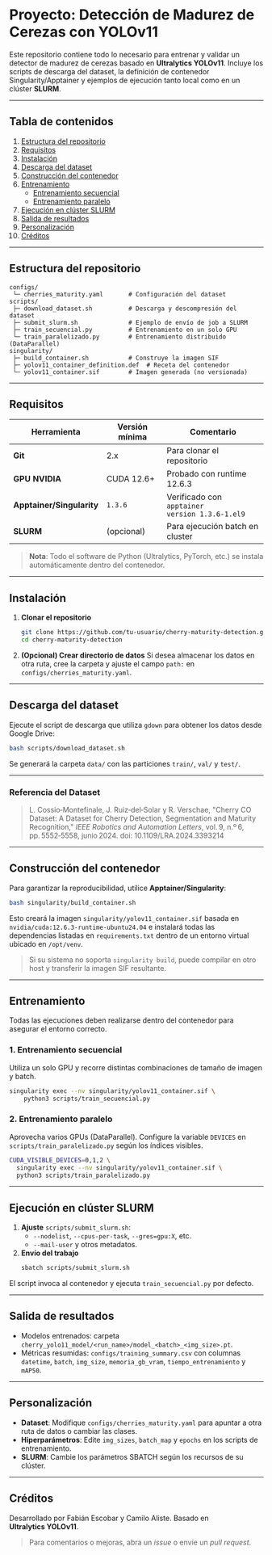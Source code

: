 # Proyecto: Detección de Madurez de Cerezas con **YOLOv11**

Este repositorio contiene todo lo necesario para entrenar y validar un detector de madurez de cerezas basado en **Ultralytics YOLOv11**. Incluye los scripts de descarga del dataset, la definición de contenedor Singularity/Apptainer y ejemplos de ejecución tanto local como en un clúster **SLURM**.

---

## Tabla de contenidos

1. [Estructura del repositorio](#estructura-del-repositorio)
2. [Requisitos](#requisitos)
3. [Instalación](#instalación)
4. [Descarga del dataset](#descarga-del-dataset)
5. [Construcción del contenedor](#construcción-del-contenedor)
6. [Entrenamiento](#entrenamiento)
   - [Entrenamiento secuencial](#entrenamiento-secuencial)
   - [Entrenamiento paralelo](#entrenamiento-paralelo)
7. [Ejecución en clúster SLURM](#ejecución-en-clúster-slurm)
8. [Salida de resultados](#salida-de-resultados)
9. [Personalización](#personalización)
10. [Créditos](#créditos)

---

## Estructura del repositorio

```
configs/
 └─ cherries_maturity.yaml       # Configuración del dataset
scripts/
 ├─ download_dataset.sh          # Descarga y descompresión del dataset
 ├─ submit_slurm.sh              # Ejemplo de envío de job a SLURM
 ├─ train_secuencial.py          # Entrenamiento en un solo GPU
 └─ train_paralelizado.py        # Entrenamiento distribuido (DataParallel)
singularity/
 ├─ build_container.sh           # Construye la imagen SIF
 ├─ yolov11_container_definition.def  # Receta del contenedor
 └─ yolov11_container.sif        # Imagen generada (no versionada)
```

---

## Requisitos

| Herramienta               | Versión mínima | Comentario                                     |
| ------------------------- | -------------- | ---------------------------------------------- |
| **Git**                   | 2.x            | Para clonar el repositorio                     |
| **GPU NVIDIA**            | CUDA 12.6+     | Probado con runtime 12.6.3                     |
| **Apptainer/Singularity** | `1.3.6`        | Verificado con `apptainer version 1.3.6-1.el9` |
| **SLURM**                 | (opcional)     | Para ejecución batch en cluster                |

> **Nota**: Todo el software de Python (Ultralytics, PyTorch, etc.) se instala automáticamente dentro del contenedor.

---

## Instalación

1. **Clonar el repositorio**
   ```bash
   git clone https://github.com/tu‑usuario/cherry-maturity-detection.git
   cd cherry-maturity-detection
   ```
2. **(Opcional) Crear directorio de datos** Si desea almacenar los datos en otra ruta, cree la carpeta y ajuste el campo `path:` en `configs/cherries_maturity.yaml`.

---

## Descarga del dataset

Ejecute el script de descarga que utiliza `gdown` para obtener los datos desde Google Drive:

```bash
bash scripts/download_dataset.sh
```

Se generará la carpeta `data/` con las particiones `train/`, `val/` y `test/`.

---

### Referencia del Dataset

> L. Cossio‑Montefinale, J. Ruiz‑del‑Solar y R. Verschae, "Cherry CO Dataset: A Dataset for Cherry Detection, Segmentation and Maturity Recognition," *IEEE Robotics and Automation Letters*, vol. 9, n.º 6, pp. 5552‑5558, junio 2024. doi: 10.1109/LRA.2024.3393214

---

## Construcción del contenedor

Para garantizar la reproducibilidad, utilice **Apptainer/Singularity**:

```bash
bash singularity/build_container.sh
```

Esto creará la imagen `singularity/yolov11_container.sif` basada en `nvidia/cuda:12.6.3-runtime-ubuntu24.04` e instalará todas las dependencias listadas en `requirements.txt` dentro de un entorno virtual ubicado en `/opt/venv`.

> Si su sistema no soporta `singularity build`, puede compilar en otro host y transferir la imagen SIF resultante.

---

## Entrenamiento

Todas las ejecuciones deben realizarse dentro del contenedor para asegurar el entorno correcto.

### 1. Entrenamiento secuencial

Utiliza un solo GPU y recorre distintas combinaciones de tamaño de imagen y batch.

```bash
singularity exec --nv singularity/yolov11_container.sif \
    python3 scripts/train_secuencial.py
```

### 2. Entrenamiento paralelo

Aprovecha varios GPUs (DataParallel). Configure la variable `DEVICES` en `scripts/train_paralelizado.py` según los índices visibles.

```bash
CUDA_VISIBLE_DEVICES=0,1,2 \
  singularity exec --nv singularity/yolov11_container.sif \
  python3 scripts/train_paralelizado.py
```

---

## Ejecución en clúster SLURM

1. **Ajuste** `scripts/submit_slurm.sh`:
   - `--nodelist`, `--cpus-per-task`, `--gres=gpu:X`, etc.
   - `--mail-user` y otros metadatos.
2. **Envío del trabajo**
   ```bash
   sbatch scripts/submit_slurm.sh
   ```

El script invoca al contenedor y ejecuta `train_secuencial.py` por defecto.

---

## Salida de resultados

- Modelos entrenados: carpeta `cherry_yolo11_model/<run_name>/model_<batch>_<img_size>.pt`.
- Métricas resumidas: `configs/training_summary.csv` con columnas `datetime`, `batch`, `img_size`, `memoria_gb_vram`, `tiempo_entrenamiento` y `mAP50`.

---

## Personalización

- **Dataset**: Modifique `configs/cherries_maturity.yaml` para apuntar a otra ruta de datos o cambiar las clases.
- **Hiperparámetros**: Edite `img_sizes`, `batch_map` y `epochs` en los scripts de entrenamiento.
- **SLURM**: Cambie los parámetros SBATCH según los recursos de su clúster.

---

## Créditos

Desarrollado por Fabián Escobar y Camilo Aliste. Basado en **Ultralytics YOLOv11**.

> Para comentarios o mejoras, abra un *issue* o envíe un *pull request*.

